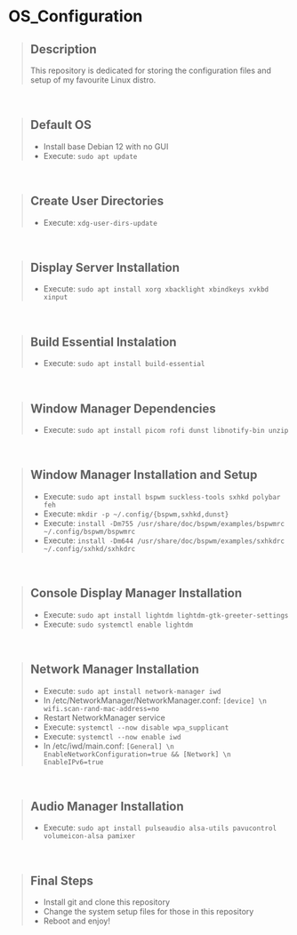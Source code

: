 # OS_Configuration

> ## Description
> This repository is dedicated for storing the configuration files and setup of my favourite Linux distro.

<br>

> ## Default OS
> - Install base Debian 12 with no GUI
> - Execute: ```sudo apt update```

<br>

> ## Create User Directories
> - Execute: ```xdg-user-dirs-update```

<br>

> ## Display Server Installation
> - Execute: ```sudo apt install xorg xbacklight xbindkeys xvkbd xinput```

<br>

> ## Build Essential Instalation
> - Execute: ```sudo apt install build-essential```

<br>

> ## Window Manager Dependencies
> - Execute: ```sudo apt install picom rofi dunst libnotify-bin unzip```

<br>

> ## Window Manager Installation and Setup
> - Execute: ```sudo apt install bspwm suckless-tools sxhkd polybar feh```
> - Execute: ```mkdir -p ~/.config/{bspwm,sxhkd,dunst}```
> - Execute: ```install -Dm755 /usr/share/doc/bspwm/examples/bspwmrc ~/.config/bspwm/bspwmrc```
> - Execute: ```install -Dm644 /usr/share/doc/bspwm/examples/sxhkdrc ~/.config/sxhkd/sxhkdrc```

<br>

> ## Console Display Manager Installation
> - Execute: ```sudo apt install lightdm lightdm-gtk-greeter-settings```
> - Execute: ```sudo systemctl enable lightdm```

<br>

> ## Network Manager Installation
> - Execute: ```sudo apt install network-manager iwd```
> - In /etc/NetworkManager/NetworkManager.conf: ```[device] \n wifi.scan-rand-mac-address=no```
> - Restart NetworkManager service
> - Execute: ```systemctl --now disable wpa_supplicant```
> - Execute: ```systemctl --now enable iwd```
> - In /etc/iwd/main.conf: ```[General] \n EnableNetworkConfiguration=true && [Network] \n EnableIPv6=true```

<br>

> ## Audio Manager Installation
> - Execute: ```sudo apt install pulseaudio alsa-utils pavucontrol volumeicon-alsa pamixer```

<br>

> ## Final Steps
> - Install git and clone this repository
> - Change the system setup files for those in this repository
> - Reboot and enjoy!
